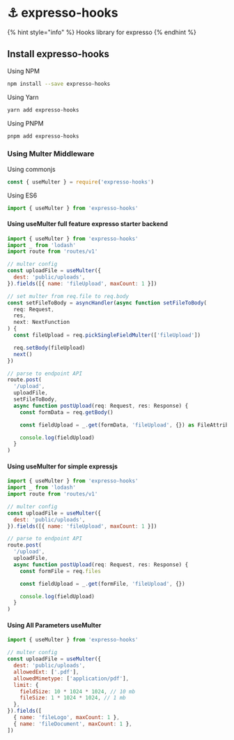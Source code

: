 # ⚓ expresso-hooks

{% hint style="info" %}
Hooks library for expresso
{% endhint %}

## Install expresso-hooks

Using NPM

```bash
npm install --save expresso-hooks
```

Using Yarn

```bash
yarn add expresso-hooks
```

Using PNPM

```bash
pnpm add expresso-hooks
```

### Using Multer Middleware

Using commonjs

```javascript
const { useMulter } = require('expresso-hooks')
```

Using ES6

```javascript
import { useMulter } from 'expresso-hooks'
```

#### Using useMulter full feature expresso starter backend

```javascript
import { useMulter } from 'expresso-hooks'
import _ from 'lodash'
import route from 'routes/v1'

// multer config
const uploadFile = useMulter({
  dest: 'public/uploads',
}).fields([{ name: 'fileUpload', maxCount: 1 }])

// set multer from req.file to req.body
const setFileToBody = asyncHandler(async function setFileToBody(
  req: Request,
  res,
  next: NextFunction
) {
  const fileUpload = req.pickSingleFieldMulter(['fileUpload'])

  req.setBody(fileUpload)
  next()
})

// parse to endpoint API
route.post(
  '/upload',
  uploadFile,
  setFileToBody,
  async function postUpload(req: Request, res: Response) {
    const formData = req.getBody()

    const fieldUpload = _.get(formData, 'fileUpload', {}) as FileAttributes

    console.log(fieldUpload)
  }
)

```

#### Using useMulter for simple expressjs

```javascript
import { useMulter } from 'expresso-hooks'
import _ from 'lodash'
import route from 'routes/v1'

// multer config
const uploadFile = useMulter({
  dest: 'public/uploads',
}).fields([{ name: 'fileUpload', maxCount: 1 }])

// parse to endpoint API
route.post(
  '/upload',
  uploadFile,
  async function postUpload(req: Request, res: Response) {
    const formFile = req.files

    const fieldUpload = _.get(formFile, 'fileUpload', {})

    console.log(fieldUpload)
  }
)
```

#### Using All Parameters useMulter

```javascript
import { useMulter } from 'expresso-hooks'

// multer config
const uploadFile = useMulter({
  dest: 'public/uploads',
  allowedExt: ['.pdf'],
  allowedMimetype: ['application/pdf'],
  limit: {
    fieldSize: 10 * 1024 * 1024, // 10 mb
    fileSize: 1 * 1024 * 1024, // 1 mb
  },
}).fields([
  { name: 'fileLogo', maxCount: 1 },
  { name: 'fileDocument', maxCount: 1 },
])
```
